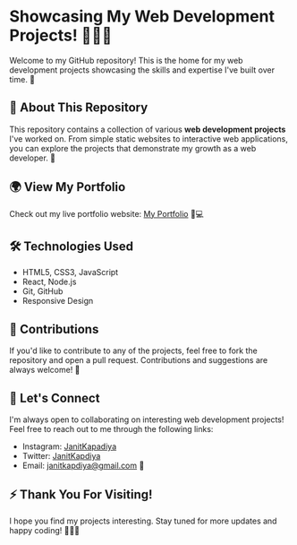 <h1>Showcasing My Web Development Projects! 👨‍💻🔥</h1>
<p>
    Welcome to my GitHub repository! This is the home for my web development projects showcasing the skills and
    expertise I've built over time. 🚀
</p>

<h2>📌 About This Repository</h2>
<p>
    This repository contains a collection of various <strong>web development projects</strong> I've worked on. From
    simple static websites to interactive web applications, you can explore the projects that demonstrate my growth as a
    web developer. 🌱
</p>

<h2>🌍 View My Portfolio</h2>
<p>
    Check out my live portfolio website: <a href="janitkapdiya.github.io/JanitFolio/" target="_blank">My Portfolio</a> 🎨💻
</p>

<h2>🛠️ Technologies Used</h2>
<ul>
    <li>HTML5, CSS3, JavaScript</li>
    <li>React, Node.js</li>
    <li>Git, GitHub</li>
    <li>Responsive Design</li>
</ul>

<h2>📣 Contributions</h2>
<p>If you'd like to contribute to any of the projects, feel free to fork the repository and open a pull request.
    Contributions and suggestions are always welcome! 🤗</p>

<h2>🤝 Let's Connect</h2>
<p>
    I'm always open to collaborating on interesting web development projects! Feel free to reach out to me through the
    following links:
</p>
<ul>
    <li>Instagram: <a href="https://instagram.com/janitkapadiya" target="_blank">JanitKapadiya</a></li>
    <li>Twitter: <a href="https://twitter.com/janitkapdiya" target="_blank">JanitKapdiya</a></li>
    <li>Email: <a href="mailto:janitkapdiya@gmail.com">janitkapdiya@gmail.com</a> 📧</li>
</ul>

<h2>⚡️ Thank You For Visiting!</h2>
<p>I hope you find my projects interesting. Stay tuned for more updates and happy coding! 👩‍💻🎉</p>

